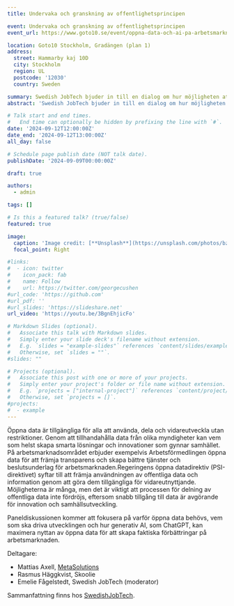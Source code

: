 ```yaml
---
title: Undervaka och granskning av offentlighetsprincipen

event: Undervaka och granskning av offentlighetsprincipen
event_url: https://www.goto10.se/event/oppna-data-och-ai-pa-arbetsmarknaden/

location: Goto10 Stockholm, Gradängen (plan 1)
address:
  street: Hammarby kaj 10D 
  city: Stockholm
  region: UL
  postcode: '12030'
  country: Sweden

summary: Swedish JobTech bjuder in till en dialog om hur möjligheten att skapa förbättringar på arbetsmarknaden genom öppna data kan accelereras med hjälp av AI.
abstract: 'Swedish JobTech bjuder in till en dialog om hur möjligheten att skapa förbättringar på arbetsmarknaden genom öppna data kan accelereras med hjälp av AI. Hur vi kan förbättra matchning, minska arbetslöshet och skapa bättre förutsättningar för livslångt lärande som svarar mot arbetsmarknadens behov.'

# Talk start and end times.
#   End time can optionally be hidden by prefixing the line with `#`.
date: '2024-09-12T12:00:00Z'
date_end: '2024-09-12T13:00:00Z'
all_day: false

# Schedule page publish date (NOT talk date).
publishDate: '2024-09-09T00:00:00Z'

draft: true

authors:
  - admin

tags: []

# Is this a featured talk? (true/false)
featured: true

image:
  caption: 'Image credit: [**Unsplash**](https://unsplash.com/photos/bzdhc5b3Bxs)'
  focal_point: Right

#links:
#  - icon: twitter
#    icon_pack: fab
#    name: Follow
#    url: https://twitter.com/georgecushen
#url_code: 'https://github.com'
#url_pdf: ''
#url_slides: 'https://slideshare.net'
url_video: 'https://youtu.be/3BgnEhjicFo'

# Markdown Slides (optional).
#   Associate this talk with Markdown slides.
#   Simply enter your slide deck's filename without extension.
#   E.g. `slides = "example-slides"` references `content/slides/example-slides.md`.
#   Otherwise, set `slides = ""`.
#slides: ""

# Projects (optional).
#   Associate this post with one or more of your projects.
#   Simply enter your project's folder or file name without extension.
#   E.g. `projects = ["internal-project"]` references `content/project/deep-learning/index.md`.
#   Otherwise, set `projects = []`.
#projects:
#  - example
---
```


Öppna data är tillgängliga för alla att använda, dela och vidareutveckla utan restriktioner. Genom att tillhandahålla data från olika myndigheter kan vem som helst skapa smarta lösningar och innovationer som gynnar samhället. På arbetsmarknadsområdet erbjuder exempelvis Arbetsförmedlingen öppna data för att främja transparens och skapa bättre tjänster och beslutsunderlag för arbetsmarknaden.Regeringens öppna datadirektiv (PSI-direktivet) syftar till att främja användningen av offentliga data och information genom att göra dem tillgängliga för vidareutnyttjande. Möjligheterna är många, men det är viktigt att processen för delning av offentliga data inte fördröjs, eftersom snabb tillgång till data är avgörande för innovation och samhällsutveckling.

Paneldiskussionen kommer att fokusera på varför öppna data behövs, vem som ska driva utvecklingen och hur generativ AI, som ChatGPT, kan maximera nyttan av öppna data för att skapa faktiska förbättringar på arbetsmarknaden.

Deltagare:

- Mattias Axell, [MetaSolutions](https://metasolutions.se/)
- Rasmus Häggkvist, Skoolie
- Emelie Fågelstedt, Swedish JobTech (moderator)

Sammanfattning finns hos [SwedishJobTech](https://www.swedishjobtech.se/post/ai-oppna-data-arbetsmarknad).
